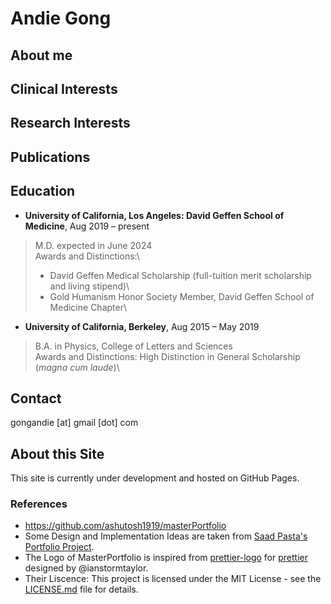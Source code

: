 # Andie Gong

## About me

## Clinical Interests

## Research Interests

## Publications

## Education
- **University of California, Los Angeles: David Geffen School of Medicine**, Aug 2019 – present
> M.D. expected in June 2024\
> Awards and Distinctions:\
> - David Geffen Medical Scholarship (full-tuition merit scholarship and living stipend)\
> - Gold Humanism Honor Society Member, David Geffen School of Medicine Chapter\ 
- **University of California, Berkeley**, Aug 2015 – May 2019
> B.A. in Physics, College of Letters and Sciences\
> Awards and Distinctions: High Distinction in General Scholarship (*magna cum laude*)\

## Contact
gongandie [at] gmail [dot] com

## About this Site
This site is currently under development and hosted on GitHub Pages.

### References
- https://github.com/ashutosh1919/masterPortfolio 
- Some Design and Implementation Ideas are taken from [Saad Pasta's Portfolio Project](https://github.com/saadpasta/developerFolio).
- The Logo of MasterPortfolio is inspired from [prettier-logo](https://github.com/prettier/prettier-logo) for [prettier](https://github.com/prettier/prettier) designed by @ianstormtaylor.
- Their Liscence: This project is licensed under the MIT License - see the [LICENSE.md](./LICENSE) file for details.
